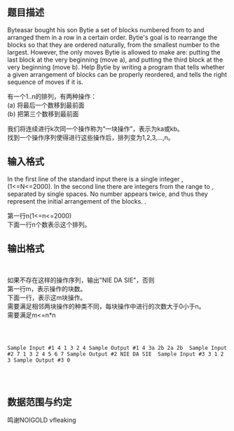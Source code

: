 ## 题目描述

<p>Byteasar bought his son Bytie a set of blocks numbered from to and arranged them in a row in a certain order. Bytie's goal is to rearrange the blocks so that they are ordered naturally, from the smallest number to the largest. However, the only moves Bytie is allowed to make are: putting the last block at the very beginning (move a), and putting the third block at the very beginning (move b). Help Bytie by writing a program that tells whether a given arrangement of blocks can be properly reordered, and tells the right sequence of moves if it is.</p>
<p>有一个1..n的排列，有两种操作：<br> (a) 将最后一个数移到最前面<br> (b) 把第三个数移到最前面<br></p>
<p>我们将连续进行k次同一个操作称为“一块操作”，表示为ka或kb。<br> 找到一个操作序列使得进行这些操作后，排列变为1,2,3,...,n。</p>
<p></p>

## 输入格式

<p>In the first line of the standard input there is a single integer ,(1<=N<=2000). In the second line there are integers from the range to , separated by single spaces. No number appears twice, and thus they represent the initial arrangement of the blocks. .</p>
<p>第一行n(1<=n<=2000)<br> 下面一行n个数表示这个排列。</p>
<p></p>

## 输出格式

<p><img alt="" border="0" src="https://s2.loli.net/2023/08/15/oA87iSZcJ95EVmd.png"> </p>
<p></p>
<p>如果不存在这样的操作序列，输出"NIE DA SIE"，否则<br> 第一行m，表示操作的块数。<br> 下面一行，表示这m块操作。<br> 需要满足相邻两块操作的种类不同，每块操作中进行的次数大于0小于n。<br> 需要满足m<=n*n</p>
<p><br></p>

```input1
Sample Input #1 4 1 3 2 4 Sample Output #1 4 3a 2b 2a 2b  Sample Input #2 7 1 3 2 4 5 6 7 Sample Output #2 NIE DA SIE  Sample Input #3 3 1 2 3 Sample Output #3 0
```
```output1

```
## 数据范围与约定

<p>鸣谢NOIGOLD vfleaking</p>

